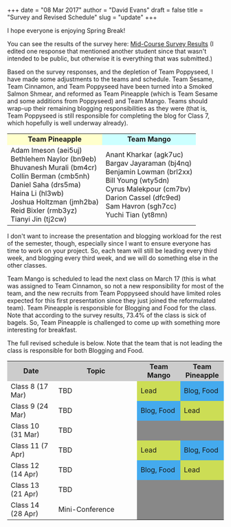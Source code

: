 +++
date = "08 Mar 2017"
author = "David Evans"
draft = false
title = "Survey and Revised Schedule"
slug = "update"
+++

I hope everyone is enjoying Spring Break!

You can see the results of the survey here: [Mid-Course Survey
Results](/docs/mid-course-survey.pdf) (I edited one response that
mentioned another student since that wasn't intended to be public, but
otherwise it is everything that was submitted.)

Based on the survey responses, and the depletion of Team Poppyseed, I
have made some adjustments to the teams and schedule.  Team Sesame,
Team Cinnamon, and Team Poppyseed have been turned into a Smoked
Salmon Shmear, and reformed as Team Pineapple (which is Team Sesame
and some additions from Poppyseed) and Team Mango.  Teams should
wrap-up their remaining blogging responsibilities as they were (that
is, Team Poppyseed is still responsible for completing the blog for
Class 7, which hopefully is well underway already).

<table>
<tr bgcolor="#FFC"><td style="text-align:center"><b>Team Pineapple</b></td><td bgcolor="#CFF" style="text-align:center"><b>Team Mango</b></td></tr>
<tr>
<td>
Adam Imeson (aei5uj)<Br>
Bethlehem Naylor (bn9eb)<br>
Bhuvanesh Murali (bm4cr)<br>
Collin Berman (cmb5nh)<br>
Daniel Saha (drs5ma)<br>
Haina Li (hl3wb)<br>
Joshua Holtzman	(jmh2ba)<br>
Reid Bixler (rmb3yz)<br>
Tianyi Jin (tj2cw)<br>
</td>
<td>
Anant Kharkar (agk7uc)<br>
Bargav Jayaraman (bj4nq)<br>
Benjamin Lowman	(brl2xx)<br>
Bill Young (wty5dn)<br>
Cyrus Malekpour	(cm7bv)<br>
Darion Cassel (dfc9ed)<br>
Sam Havron (sgh7cc)<br>
Yuchi Tian (yt8mn)<br>
</td>
</tr>
</table>

I don't want to increase the presentation and blogging workload for
the rest of the semester, though, especially since I want to ensure
everyone has time to work on your project.  So, each team will still
be leading every third week, and blogging every third week, and we
will do something else in the other classes.

Team Mango is scheduled to lead the next class on March 17 (this is
what was assigned to Team Cinnamon, so not a new responsibility for
most of the team, and the new recruits from Team Poppyseed should have
limited roles expected for this first presentation since they just
joined the reformulated team).  Team Pineapple is responsible for
Blogging and Food for the class.  Note that according to the survey
results, 73.4% of the class is sick of bagels.  So, Team Pineapple is
challenged to come up with something more interesting for breakfast.

The full revised schedule is below.  Note that the team that is not
leading the class is responsible for both Blogging and Food.  


<table>
<tr bgcolor="#CCC"><td width="22%" style="text-align:center"><b>Date</b></td><td style="text-align:center"><b>Topic</b></td><td style="text-align:center" width=20%><b>Team Mango</b></td><td style="text-align:center" width=20%><b>Team Pineapple</b></td></tr>

<tr><td>Class 8 (17 Mar)</td><td>TBD</td><td bgcolor="#CCDD55">Lead</td><td bgcolor="#44AAEE">Blog, Food</td></tr>
<tr><td>Class 9 (24 Mar)</td><td>TBD</td><td bgcolor="#44AAEE">Blog, Food</td><td bgcolor="#CCDD55">Lead</td></tr>
<tr><td>Class 10 (31 Mar)</td><td>TBD</td><td colspan=2 bgcolor="#888888"></td></tr>
<tr><td>Class 11 (7 Apr)</td><td>TBD</td><td bgcolor="#CCDD55">Lead</td><td bgcolor="#44AAEE">Blog, Food</td></tr>
<tr><td>Class 12 (14 Apr)</td><td>TBD</td><td bgcolor="#44AAEE">Blog, Food</td><td bgcolor="#CCDD55">Lead</td></tr>
<tr><td>Class 13 (21 Apr)</td><td>TBD</td><td bgcolor="#888888" colspan=2></td></tr>
<tr><td>Class 14 (28 Apr)</td><td>Mini-Conference</td><td bgcolor="#888888" colspan=2></td></tr>
</table>
